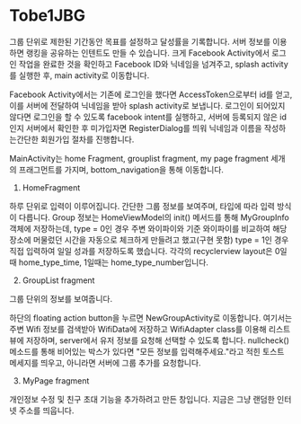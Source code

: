 # Tobe1JBG

그룹 단위로 제한된 기간동안 목표를 설정하고 달성률을 기록합니다. 서버 정보를 이용하면 랭킹을 공유하는 인텐트도 만들 수 있습니다.
크게 Facebook Activity에서 로그인 작업을 완료한 것을 확인하고 Facebook ID와 닉네임을 넘겨주고, splash activity를 실행한 후, main activity로 이동합니다.

Facebook Activity에서는 기존에 로그인을 했다면 AccessToken으로부터 id를 얻고, 이를 서버에 전달하여 닉네임을 받아 splash activity로 보냅니다.
로그인이 되어있지 않다면 로그인을 할 수 있도록 facebook intent를 실행하고, 서버에 등록되지 않은 id인지 서버에서 확인한 후 미가입자면 RegisterDialog를 띄워 닉네임과 이름을 작성하는간단한 회원가입 절차를 진행합니다.

MainActivity는 home Fragment, grouplist fragment, my page fragment 세개의 프래그먼트를 가지며, bottom_navigation을 통해 이동합니다.

1) HomeFragment

하루 단위로 입력이 이루어집니다. 간단한 그룹 정보를 보여주며, 타입에 따라 입력 방식이 다릅니다.
Group 정보는 HomeViewModel의 init() 메서드를 통해 MyGroupInfo 객체에 저장하는데, 
type = 0인 경우 주변 와이파이와 기준 와이파이를 비교하여 해당 장소에 머물렀던 시간을 자동으로 체크하게 만들려고 했고(구현 못함)
type = 1인 경우 직접 입력하여 일일 성과를 저장하도록 했습니다. 각각의 recyclerview layout은 0일때 home_type_time, 1일때는 home_type_number입니다.

2) GroupList fragment

그룹 단위의 정보를 보여줍니다.

하단의 floating action button을 누르면 NewGroupActivity로 이동합니다. 
여기서는 주변 Wifi 정보를 검색받아 WifiData에 저장하고 WifiAdapter class를 이용해 리스트뷰에 저장하며, server에서 유저 정보를 요청해 선택할 수 있도록 합니다. 
nullcheck() 메소드를 통해 비어있는 박스가 있다면 "모든 정보를 입력해주세요."라고 적힌 토스트 메세지를 띄우고, 아니라면 서버에 그룹 추가를 요청합니다.

3) MyPage fragment

개인정보 수정 및 친구 초대 기능을 추가하려고 만든 창입니다. 지금은 그냥 랜덤한 인터넷 주소를 띄웁니다.



